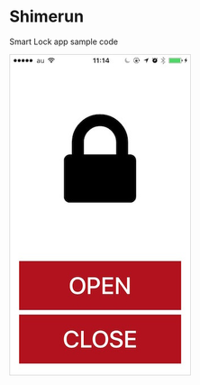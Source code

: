 # Shimerun

Smart Lock app sample code

![screen shot](https://raw.githubusercontent.com/miminashi/Shimerun/master/shimerun.jpg "screen shot")
